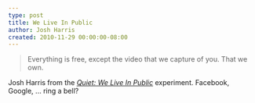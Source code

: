 ```yaml
---
type: post
title: We Live In Public
author: Josh Harris
created: 2010-11-29 00:00:00-08:00
---
```

> Everything is free, except the video that we capture of you. That we own.

Josh Harris from the *[Quiet: We Live In Public](http://www.weliveinpublicthemovie.com)* experiment. Facebook, Google, ... ring a bell?
